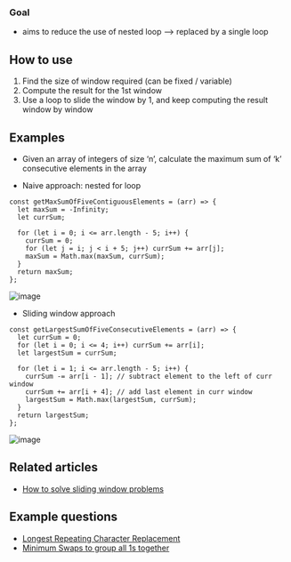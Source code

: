 ### Goal
- aims to reduce the use of nested loop --> replaced by a single loop

## How to use
1. Find the size of window required (can be fixed / variable)
2. Compute the result for the 1st window
3. Use a loop to slide the window by 1, and keep computing the result window by window

## Examples
- Given an array of integers of size ‘n’, calculate the maximum sum of ‘k’ consecutive elements in the array

- Naive approach: nested for loop
```
const getMaxSumOfFiveContiguousElements = (arr) => {
  let maxSum = -Infinity;
  let currSum;

  for (let i = 0; i <= arr.length - 5; i++) {
    currSum = 0;
    for (let j = i; j < i + 5; j++) currSum += arr[j];
    maxSum = Math.max(maxSum, currSum);
  }
  return maxSum;
};
```
![image](https://user-images.githubusercontent.com/77217430/206093652-6e789012-4b92-4a86-95c0-376e234c5d28.png)


- Sliding window approach
```
const getLargestSumOfFiveConsecutiveElements = (arr) => {
  let currSum = 0;
  for (let i = 0; i <= 4; i++) currSum += arr[i];
  let largestSum = currSum;

  for (let i = 1; i <= arr.length - 5; i++) {
    currSum -= arr[i - 1]; // subtract element to the left of curr window
    currSum += arr[i + 4]; // add last element in curr window
    largestSum = Math.max(largestSum, currSum);
  }
  return largestSum;
};
```
![image](https://user-images.githubusercontent.com/77217430/206093868-6b9dea8f-bb0b-4086-88c7-0806b0927f62.png)

## Related articles
- [How to solve sliding window problems](https://medium.com/outco/how-to-solve-sliding-window-problems-28d67601a66)

## Example questions
- [ Longest Repeating Character Replacement](https://leetcode.com/problems/longest-repeating-character-replacement/solution/)
- [Minimum Swaps to group all 1s together](https://leetcode.com/problems/minimum-swaps-to-group-all-1s-together?envType=study-plan&id=data-structure-iii)
